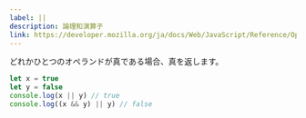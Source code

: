 ```yaml
---
label: ||
description: 論理和演算子
link: https://developer.mozilla.org/ja/docs/Web/JavaScript/Reference/Operators/Logical_OR
---
```


どれかひとつのオペランドが真である場合、真を返します。

```typescript
let x = true
let y = false
console.log(x || y) // true
console.log((x && y) || y) // false
```
